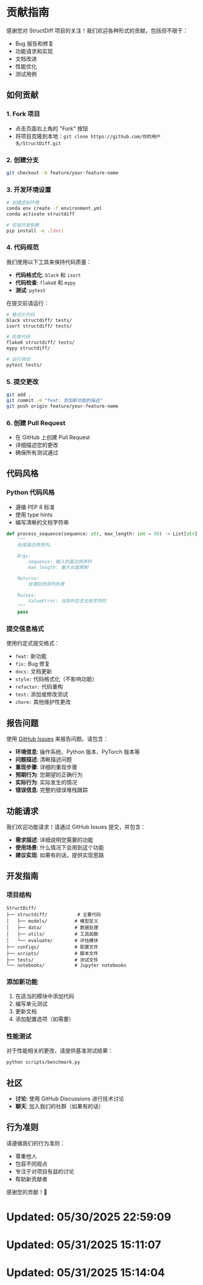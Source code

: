 # 贡献指南

感谢您对 StructDiff 项目的关注！我们欢迎各种形式的贡献，包括但不限于：

- Bug 报告和修复
- 功能请求和实现
- 文档改进
- 性能优化
- 测试用例

## 如何贡献

### 1. Fork 项目

- 点击页面右上角的 "Fork" 按钮
- 将项目克隆到本地：`git clone https://github.com/你的用户名/StructDiff.git`

### 2. 创建分支

```bash
git checkout -b feature/your-feature-name
```

### 3. 开发环境设置

```bash
# 创建虚拟环境
conda env create -f environment.yml
conda activate structdiff

# 安装开发依赖
pip install -e .[dev]
```

### 4. 代码规范

我们使用以下工具来保持代码质量：

- **代码格式化**: `black` 和 `isort`
- **代码检查**: `flake8` 和 `mypy`
- **测试**: `pytest`

在提交前请运行：

```bash
# 格式化代码
black structdiff/ tests/
isort structdiff/ tests/

# 检查代码
flake8 structdiff/ tests/
mypy structdiff/

# 运行测试
pytest tests/
```

### 5. 提交更改

```bash
git add .
git commit -m "feat: 添加新功能的描述"
git push origin feature/your-feature-name
```

### 6. 创建 Pull Request

- 在 GitHub 上创建 Pull Request
- 详细描述您的更改
- 确保所有测试通过

## 代码风格

### Python 代码风格

- 遵循 PEP 8 标准
- 使用 type hints
- 编写清晰的文档字符串

```python
def process_sequence(sequence: str, max_length: int = 50) -> List[str]:
    """
    处理蛋白质序列。

    Args:
        sequence: 输入的蛋白质序列
        max_length: 最大长度限制

    Returns:
        处理后的序列列表

    Raises:
        ValueError: 当序列包含无效字符时
    """
    pass
```

### 提交信息格式

使用约定式提交格式：

- `feat:` 新功能
- `fix:` Bug 修复
- `docs:` 文档更新
- `style:` 代码格式化（不影响功能）
- `refactor:` 代码重构
- `test:` 添加或修改测试
- `chore:` 其他维护性更改

## 报告问题

使用 [GitHub Issues](https://github.com/yourusername/StructDiff/issues) 来报告问题。请包含：

- **环境信息**: 操作系统、Python 版本、PyTorch 版本等
- **问题描述**: 清晰描述问题
- **重现步骤**: 详细的重现步骤
- **预期行为**: 您期望的正确行为
- **实际行为**: 实际发生的情况
- **错误信息**: 完整的错误堆栈跟踪

## 功能请求

我们欢迎功能请求！请通过 GitHub Issues 提交，并包含：

- **需求描述**: 详细说明您需要的功能
- **使用场景**: 什么情况下会用到这个功能
- **建议实现**: 如果有的话，提供实现思路

## 开发指南

### 项目结构

```
StructDiff/
├── structdiff/           # 主要代码
│   ├── models/          # 模型定义
│   ├── data/            # 数据处理
│   ├── utils/           # 工具函数
│   └── evaluate/        # 评估模块
├── configs/             # 配置文件
├── scripts/             # 脚本文件
├── tests/               # 测试文件
└── notebooks/           # Jupyter notebooks
```

### 添加新功能

1. 在适当的模块中添加代码
2. 编写单元测试
3. 更新文档
4. 添加配置选项（如需要）

### 性能测试

对于性能相关的更改，请提供基准测试结果：

```bash
python scripts/benchmark.py
```

## 社区

- **讨论**: 使用 GitHub Discussions 进行技术讨论
- **聊天**: 加入我们的社群（如果有的话）

## 行为准则

请遵循我们的行为准则：

- 尊重他人
- 包容不同观点
- 专注于对项目有益的讨论
- 帮助新贡献者

感谢您的贡献！🎉 
# Updated: 05/30/2025 22:59:09

# Updated: 05/31/2025 15:11:07

# Updated: 05/31/2025 15:14:04
